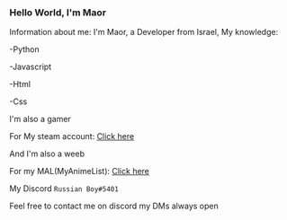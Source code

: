 ### Hello World, I'm Maor
Information about me: I'm Maor, a Developer from Israel, My knowledge:

-Python

-Javascript

-Html

-Css

I'm also a gamer

For My steam account: [Click here](https://steamcommunity.com/id/YellowFlash770/)

And I'm also a weeb

For my MAL(MyAnimeList): [Click here](https://myanimelist.net/animelist/RussianBoy770)

My Discord ```Russian Boy#5401```

Feel free to contact me on discord my DMs always open
